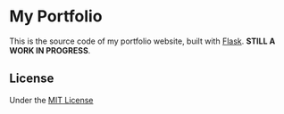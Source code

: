 # My Portfolio

This is the source code of my portfolio website, built with [Flask](https://flask.palletsprojects.com/en/2.0.x/). **STILL A WORK IN PROGRESS**.

## License

Under the [MIT License](https://choosealicense.com/licenses/mit)
